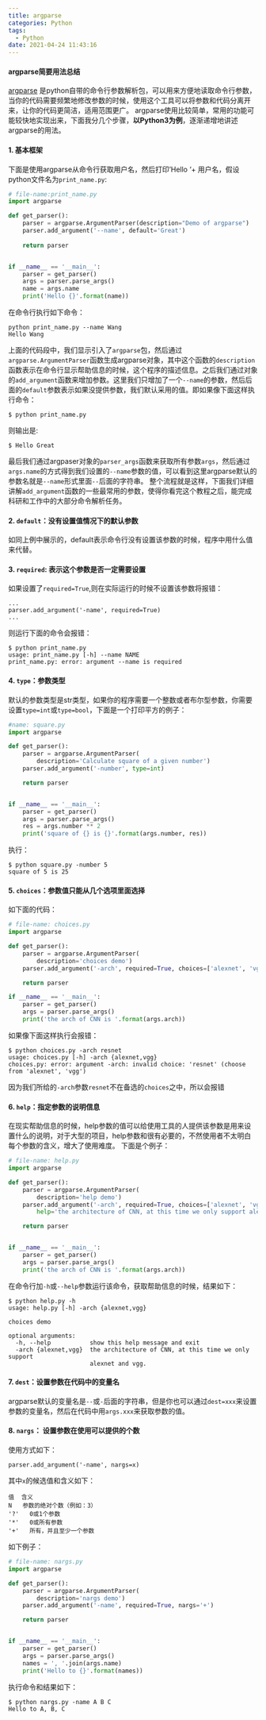 ```yaml
---
title: argparse
categories: Python
tags:
  - Python
date: 2021-04-24 11:43:16
---
```


#### argparse简要用法总结

[argparse](https://docs.python.org/3/library/argparse.html) 是python自带的命令行参数解析包，可以用来方便地读取命令行参数，当你的代码需要频繁地修改参数的时候，使用这个工具可以将参数和代码分离开来，让你的代码更简洁，适用范围更广。
argparse使用比较简单，常用的功能可能较快地实现出来，下面我分几个步骤，**以Python3为例**，逐渐递增地讲述argparse的用法。

#### 1. 基本框架

下面是使用argparse从命令行获取用户名，然后打印’Hello ‘+ 用户名，假设python文件名为`print_name.py`:

```python
# file-name:print_name.py
import argparse

def get_parser():
    parser = argparse.ArgumentParser(description="Demo of argparse")
    parser.add_argument('--name', default='Great')
    
    return parser


if __name__ == '__main__':
    parser = get_parser()
    args = parser.parse_args()
    name = args.name
    print('Hello {}'.format(name))
```

在命令行执行如下命令：

```
python print_name.py --name Wang
Hello Wang
```

 上面的代码段中，我们显示引入了`argparse`包，然后通过`argparse.ArgumentParser`函数生成argparse对象，其中这个函数的`description`函数表示在命令行显示帮助信息的时候，这个程序的描述信息。之后我们通过对象的`add_argument`函数来增加参数。这里我们只增加了一个`--name`的参数，然后后面的`default`参数表示如果没提供参数，我们默认采用的值。即如果像下面这样执行命令：

```
$ python print_name.py
```

则输出是:

```
$ Hello Great
```

最后我们通过argpaser对象的`parser_args`函数来获取所有参数`args`，然后通过`args.name`的方式得到我们设置的`--name`参数的值，可以看到这里argparse默认的参数名就是`--name`形式里面`--`后面的字符串。
整个流程就是这样，下面我们详细讲解`add_argument`函数的一些最常用的参数，使得你看完这个教程之后，能完成科研和工作中的大部分命令解析任务。

<!-- more -->

#### 2. `default`：没有设置值情况下的默认参数

如同上例中展示的，default表示命令行没有设置该参数的时候，程序中用什么值来代替。

#### 3. `required`: 表示这个参数是否一定需要设置

如果设置了`required=True`,则在实际运行的时候不设置该参数将报错：

```
...
parser.add_argument('-name', required=True)
...
```

则运行下面的命令会报错：

```
$ python print_name.py
usage: print_name.py [-h] --name NAME
print_name.py: error: argument --name is required
```

#### 4. `type`：参数类型

默认的参数类型是str类型，如果你的程序需要一个整数或者布尔型参数，你需要设置`type=int`或`type=bool`，下面是一个打印平方的例子：

```python
#name: square.py
import argparse

def get_parser():
    parser = argparse.ArgumentParser(
        description='Calculate square of a given number')
    parser.add_argument('-number', type=int)

    return parser


if __name__ == '__main__':
    parser = get_parser()
    args = parser.parse_args()
    res = args.number ** 2
    print('square of {} is {}'.format(args.number, res))
```

执行：

```
$ python square.py -number 5
square of 5 is 25 
```

#### 5. `choices`：参数值只能从几个选项里面选择

如下面的代码：

```python
# file-name: choices.py
import argparse

def get_parser():
    parser = argparse.ArgumentParser(
        description='choices demo')
    parser.add_argument('-arch', required=True, choices=['alexnet', 'vgg'])

    return parser

if __name__ == '__main__':
    parser = get_parser()
    args = parser.parse_args()
    print('the arch of CNN is '.format(args.arch))
```

如果像下面这样执行会报错：

```
$ python choices.py -arch resnet
usage: choices.py [-h] -arch {alexnet,vgg}
choices.py: error: argument -arch: invalid choice: 'resnet' (choose from 'alexnet', 'vgg')
```

因为我们所给的`-arch`参数`resnet`不在备选的`choices`之中，所以会报错

#### 6. `help`：指定参数的说明信息

在现实帮助信息的时候，help参数的值可以给使用工具的人提供该参数是用来设置什么的说明，对于大型的项目，help参数和很有必要的，不然使用者不太明白每个参数的含义，增大了使用难度。
下面是个例子：

```python
# file-name: help.py
import argparse

def get_parser():
    parser = argparse.ArgumentParser(
        description='help demo')
    parser.add_argument('-arch', required=True, choices=['alexnet', 'vgg'],
        help='the architecture of CNN, at this time we only support alexnet and vgg.')

    return parser


if __name__ == '__main__':
    parser = get_parser()
    args = parser.parse_args()
    print('the arch of CNN is '.format(args.arch))
```

在命令行加`-h`或`--help`参数运行该命令，获取帮助信息的时候，结果如下：

```
$ python help.py -h
usage: help.py [-h] -arch {alexnet,vgg}

choices demo

optional arguments:
  -h, --help           show this help message and exit
  -arch {alexnet,vgg}  the architecture of CNN, at this time we only support
                       alexnet and vgg.
```

#### 7. `dest`：设置参数在代码中的变量名

argparse默认的变量名是`--`或`-`后面的字符串，但是你也可以通过`dest=xxx`来设置参数的变量名，然后在代码中用`args.xxx`来获取参数的值。

#### 8. `nargs`： 设置参数在使用可以提供的个数

使用方式如下：

```
parser.add_argument('-name', nargs=x)
```

其中`x`的候选值和含义如下：

```
值  含义
N   参数的绝对个数（例如：3）
'?'   0或1个参数
'*'   0或所有参数
'+'   所有，并且至少一个参数
```

如下例子：

```python
# file-name: nargs.py
import argparse

def get_parser():
    parser = argparse.ArgumentParser(
        description='nargs demo')
    parser.add_argument('-name', required=True, nargs='+')

    return parser


if __name__ == '__main__':
    parser = get_parser()
    args = parser.parse_args()
    names = ', '.join(args.name)
    print('Hello to {}'.format(names))
```

执行命令和结果如下：

```
$ python nargs.py -name A B C
Hello to A, B, C
```